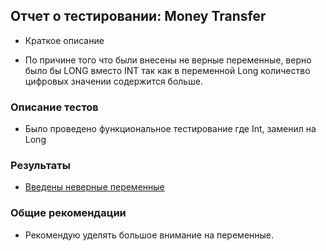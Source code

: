 ## Отчет о тестировании: Money Transfer

* Краткое описание

* По причине того что были внесены не верные переменные, верно было бы LONG вместо INT так как в переменной Long количество цифровых значении содержится больше.

### Описание тестов

* Было проведено функциональное тестирование где Int, заменил на Long

### Результаты

* [Введены неверные переменные](https://github.com/avet87/progJava/issues/1#issue-787095713)

### Общие рекомендации

* Рекомендую уделять большое внимание на переменные.
